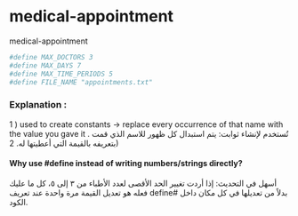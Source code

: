 # medical-appointment
medical-appointment

```bash
#define MAX_DOCTORS 3
#define MAX_DAYS 7
#define MAX_TIME_PERIODS 5
#define FILE_NAME "appointments.txt"  
```
### Explanation :
1 ) used to create constants -> replace every occurrence of that name with the value you gave it .
تُستخدم لإنشاء ثوابت: يتم استبدال كل ظهور للاسم الذي قمت بتعريفه بالقيمة التي أعطيتها له. 
2) 
#### Why use #define instead of writing numbers/strings directly?
أسهل في التحديث: إذا أردت تغيير الحد الأقصى لعدد الأطباء من ٣ إلى ٥، كل ما عليك فعله هو تعديل القيمة مرة واحدة عند تعريف define# بدلاً من تعديلها في كل مكان داخل الكود.
